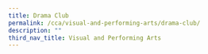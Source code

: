 ```yaml
---
title: Drama Club
permalink: /cca/visual-and-performing-arts/drama-club/
description: ""
third_nav_title: Visual and Performing Arts
---
```

